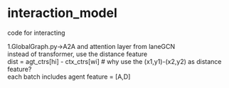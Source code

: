 # interaction_model
code for interacting  
  
1.GlobalGraph.py->A2A and attention layer from laneGCN  
  instead of transformer, use the distance feature  
  dist = agt_ctrs[hi] - ctx_ctrs[wi] # why use the (x1,y1)-(x2,y2) as distance feature?  
  each batch includes agent feature = [A,D]  

